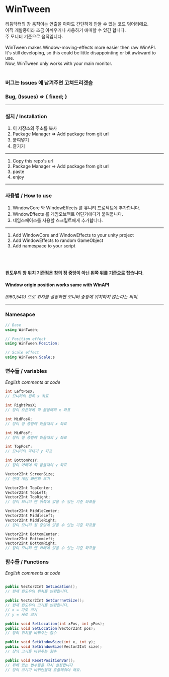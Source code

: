 # WinTween

리듬닥터의 창 움직이는 연출을 아마도 간단하게 만들 수 있는 코드 덩어리에요.</br>
아직 개발중이라 조금 아쉬우거나 사용하기 애매할 수 있긴 합니다.</br>
주 모니터 기준으로 움직입니다.</br>
</br>
WinTween makes Window-moving-effects more easier then raw WinAPI.</br>
It's still developing, so this could be little disappointing or bit awkward to use.</br>
Now, WinTween only works with your main monitor.</br>
</br>
### 버그는 Issues 에 남겨주면 고쳐드리겟슴
### Bug, (Issues) => { fixed; }

* * *

### 설치 / Installation
1. 이 저장소의 주소를 복사
2. Package Manager => Add package from git url
3. 붙여넣기
4. 즐기기

* * *

1. Copy this repo's url
2. Package Manager => Add package from git url
3. paste
4. enjoy

* * *

### 사용법 / How to use

1. WindowCore 와 WindowEffects 를 유니티 프로젝트에 추가합니다.
2. WindowEffects 를 게임오브젝트 어딘가에다가 붙여둡니다.
3. 네임스페이스를 사용할 스크립트에게 추가합니다.

* * *
1. Add WindowCore and WindowEffects to your unity project
2. Add WindowEffects to random GameObject
3. Add namespace to your script

<br></br>
#### 윈도우의 창 위치 기준점은 창의 정 중앙이 아닌 왼쪽 위를 기준으로 잡습니다.
#### Window origin position works same with WinAPI
*(960,540) 으로 위치를 설정하면 모니터 중앙에 위치하지 않는다는 의미.*

* * *

### Namesapce
```cs
// Base
using WinTween;

// Position effect
using WinTween.Position;

// Scale effect
using WinTween.Scale;s

```


### 변수들 / variables
*English comments at code*

```cs
int LeftPosX;
// 모니터의 왼쪽 x 좌표

int RightPosX;
// 창이 오른쪽에 딱 붙을때의 x 좌표

int MidPosX;
// 창이 정 중앙에 있을때의 x 좌표

int MidPosY;
// 창이 정 중앙에 있을때의 y 좌표

int TopPosY;
// 모니터의 꼭대기 y 좌표

int BottomPosY;
// 창이 아레에 딱 붙을때의 y 좌표

Vector2Int ScreenSize;
// 현재 게임 화면의 크기

Vector2Int TopCenter;
Vector2Int TopLeft;
Vector2Int TopRight;
// 창이 모니터 맨 위쪽에 있을 수 있는 기준 좌표들

Vector2Int MiddleCenter;
Vector2Int MiddleLeft;
Vector2Int MiddleRight;
// 창이 모니터 정 중앙에 있을 수 있는 기준 좌표들

Vector2Int BottomCenter;
Vector2Int BottomLeft;
Vector2int BottomRight;
// 창이 모니터 맨 아레에 있을 수 있는 기준 좌표들

```

### 함수들 / Functions
*English comments at code*

```cs

public Vector2Int GetLocation();
// 현재 윈도우의 위치를 반환합니다.

public Vector2Int GetCurrnetSize();
// 현재 윈도우의 크기를 반환합니다.
// x = 가로 크기
// y = 세로 크기

public void SetLocation(int xPos, int yPos);
public void SetLocation(Vector2Int pos);
// 창의 위치를 바꿔주는 함수

public void SetWindowSize(int x, int y);
public void SetWindowSize(Vector2Int size);
// 창의 크기를 바꿔주는 함수

public void ResetPositionVar();
// 위에 있는 변수들을 다시 설정합니다
// 창의 크기가 바뀌었을때 호출해줘야 해요.

```
